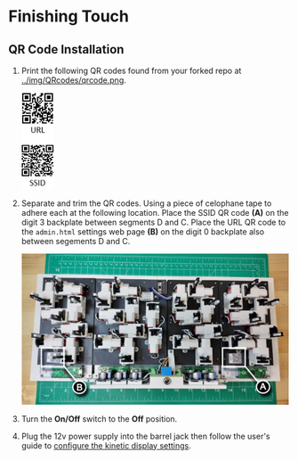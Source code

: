 # Finishing Touch

## QR Code Installation

1. Print the following QR codes found from your forked repo at [../img/QRcodes/qrcode.png](../img/QRcodes/qrcode.png).

    ![qrcode](../img/QRcodes/qrcode.png)

2. Separate and trim the QR codes. Using a piece of celophane tape to adhere each at the following location. Place the SSID QR code **(A)** on the  digit 3 backplate between segments D and C.  Place the URL QR code to the `admin.html` settings web page **(B)** on the digit 0 backplate also between segements D and C.

    ![qrcodelocation](../img/QRcodes/qrcodelocation.webp)

3. Turn the **On/Off** switch to the **Off** position.
4. Plug the 12v power supply into the barrel jack then follow the user's guide to [configure the kinetic display settings](../userguide/websettings.md).
